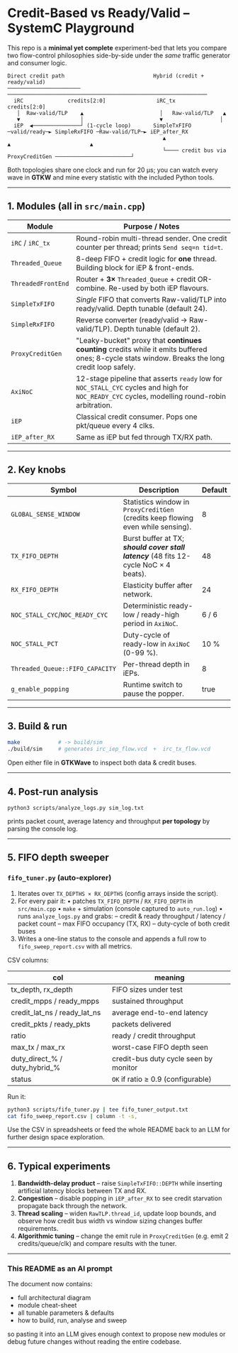 # Credit-Based vs Ready/Valid – SystemC Playground

This repo is a **minimal yet complete** experiment-bed that lets you compare two flow-control philosophies side-by-side under the *same* traffic generator and consumer logic.

```
Direct credit path                            Hybrid (credit + ready/valid)
───────────────────────                      ───────────────────────────────────────────────────────────────
  iRC              credits[2:0]                iRC_tx          credits[2:0]
   │  Raw-valid/TLP    ▲                        │   Raw-valid/TLP   ▲
   ▼                   │                        ▼                  │
  iEP  ◀───────────────┘ (1-cycle loop)       SimpleTxFIFO ─valid/ready─► SimpleRxFIFO ─Raw-valid/TLP─► iEP_after_RX
                                                 ▲                                 ▲                         ▲
                                                 └──── credit bus via ProxyCreditGen ────────────────────────┘
```

Both topologies share one clock and run for 20 µs; you can watch every wave in **GTKW** and mine every statistic with the included Python tools.

---
## 1.  Modules (all in `src/main.cpp`)

| Module            | Purpose / Notes |
|-------------------|-----------------|
| `iRC` / `iRC_tx`  | Round-robin multi-thread sender. One credit counter per thread; prints `Send seq=n tid=t`. |
| `Threaded_Queue`  | 8-deep FIFO + credit logic for **one** thread. Building block for iEP & front-ends. |
| `ThreadedFrontEnd`| Router + **3×** `Threaded_Queue` + credit OR-combine. Re-used by both iEP flavours. |
| `SimpleTxFIFO`    | *Single* FIFO that converts Raw-valid/TLP into ready/valid. Depth tunable (default 24). |
| `SimpleRxFIFO`    | Reverse converter (ready/valid → Raw-valid/TLP). Depth tunable (default 2). |
| `ProxyCreditGen`  | "Leaky-bucket" proxy that **continues counting** credits while it emits buffered ones; 8-cycle stats window. Breaks the long credit loop safely. |
| `AxiNoC`          | 12-stage pipeline that asserts `ready` low for `NOC_STALL_CYC` cycles and high for `NOC_READY_CYC` cycles, modelling round-robin arbitration. |
| `iEP`             | Classical credit consumer. Pops one pkt/queue every 4 clks. |
| `iEP_after_RX`    | Same as iEP but fed through TX/RX path. |

---
## 2.  Key knobs

| Symbol                                | Description | Default |
|---------------------------------------|-------------|---------|
| `GLOBAL_SENSE_WINDOW`                 | Statistics window in `ProxyCreditGen` (credits keep flowing even while sensing). | 8 |
| `TX_FIFO_DEPTH`                       | Burst buffer at TX; ***should cover stall latency*** (48 fits 12-cycle NoC × 4 beats). | 48 |
| `RX_FIFO_DEPTH`                       | Elasticity buffer after network. | 24 |
| `NOC_STALL_CYC`/`NOC_READY_CYC`       | Deterministic ready-low / ready-high period in `AxiNoC`. | 6 / 6 |
| `NOC_STALL_PCT`                       | Duty-cycle of ready-low in `AxiNoC` (0-99 %). | 10 % |
| `Threaded_Queue::FIFO_CAPACITY`       | Per-thread depth in iEPs. | 8 |
| `g_enable_popping`                    | Runtime switch to pause the popper. | true |

---
## 3.  Build & run
```bash
make            # -> build/sim
./build/sim     # generates irc_iep_flow.vcd  +  irc_tx_flow.vcd
```
Open either file in **GTKWave** to inspect both data & credit buses.

---
## 4.  Post-run analysis

```
python3 scripts/analyze_logs.py sim_log.txt
```
prints packet count, average latency and throughput **per topology** by parsing the console log.

---
## 5.  FIFO depth sweeper

### `fifo_tuner.py` (auto-explorer)

1. Iterates over `TX_DEPTHS × RX_DEPTHS` (config arrays inside the script).
2. For every pair it:
   • patches `TX_FIFO_DEPTH` / `RX_FIFO_DEPTH` in `src/main.cpp`
   • `make` + simulation (console captured to `auto_run.log`)
   • runs `analyze_logs.py` and grabs:
     – credit & ready throughput / latency / packet count
     – max FIFO occupancy (TX, RX)
     – duty-cycle of both credit buses
3. Writes a one-line status to the console and appends a full row to
   `fifo_sweep_report.csv` with all metrics.

CSV columns:

| col | meaning |
|-----|---------|
| tx_depth, rx_depth | FIFO sizes under test |
| credit_mpps / ready_mpps | sustained throughput |
| credit_lat_ns / ready_lat_ns | average end-to-end latency |
| credit_pkts / ready_pkts | packets delivered |
| ratio | ready / credit throughput |
| max_tx / max_rx | worst-case FIFO depth seen |
| duty_direct_% / duty_hybrid_% | credit-bus duty cycle seen by monitor |
| status | `OK` if ratio ≥ 0.9 (configurable) |

Run it:

```bash
python3 scripts/fifo_tuner.py | tee fifo_tuner_output.txt
cat fifo_sweep_report.csv | column -t -s,
```

Use the CSV in spreadsheets or feed the whole README back to an LLM for further design space exploration.

---
## 6.  Typical experiments

1. **Bandwidth-delay product** – raise `SimpleTxFIFO::DEPTH` while inserting artificial latency blocks between TX and RX.
2. **Congestion** – disable popping in `iEP_after_RX` to see credit starvation propagate back through the network.
3. **Thread scaling** – widen `RawTLP.thread_id`, update loop bounds, and observe how credit bus width vs window sizing changes buffer requirements.
4. **Algorithmic tuning** – change the emit rule in `ProxyCreditGen` (e.g. emit 2 credits/queue/clk) and compare results with the tuner.

---
### This README as an AI prompt
The document now contains:
* full architectural diagram
* module cheat-sheet
* all tunable parameters & defaults
* how to build, run, analyse and sweep

so pasting it into an LLM gives enough context to propose new modules or debug future changes without reading the entire codebase.
